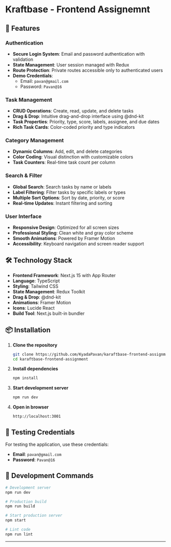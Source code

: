 # Kraftbase - Frontend Assignemnt

## 🚀 Features

### Authentication

- **Secure Login System**: Email and password authentication with validation
- **State Management**: User session managed with Redux
- **Route Protection**: Private routes accessible only to authenticated users
- **Demo Credentials**:
  - Email: `pavan@gmail.com`
  - Password: `Pavan@16`

### Task Management

- **CRUD Operations**: Create, read, update, and delete tasks
- **Drag & Drop**: Intuitive drag-and-drop interface using @dnd-kit
- **Task Properties**: Priority, type, score, labels, assignee, and due dates
- **Rich Task Cards**: Color-coded priority and type indicators

### Category Management

- **Dynamic Columns**: Add, edit, and delete categories
- **Color Coding**: Visual distinction with customizable colors
- **Task Counters**: Real-time task count per column

### Search & Filter

- **Global Search**: Search tasks by name or labels
- **Label Filtering**: Filter tasks by specific labels or types
- **Multiple Sort Options**: Sort by date, priority, or score
- **Real-time Updates**: Instant filtering and sorting

### User Interface

- **Responsive Design**: Optimized for all screen sizes
- **Professional Styling**: Clean white and gray color scheme
- **Smooth Animations**: Powered by Framer Motion
- **Accessibility**: Keyboard navigation and screen reader support

## 🛠 Technology Stack

- **Frontend Framework**: Next.js 15 with App Router
- **Language**: TypeScript
- **Styling**: Tailwind CSS
- **State Management**: Redux Toolkit
- **Drag & Drop**: @dnd-kit
- **Animations**: Framer Motion
- **Icons**: Lucide React
- **Build Tool**: Next.js built-in bundler

## 📦 Installation

1. **Clone the repository**

   ```bash
   git clone https://github.com/KyadaPavan/karaftbase-frontend-assignment.git
   cd karaftbase-frontend-assignment

   ```

2. **Install dependencies**

   ```bash
   npm install
   ```

3. **Start development server**

   ```bash
   npm run dev
   ```

4. **Open in browser**
   ```
   http://localhost:3001
   ```

## 🧪 Testing Credentials

For testing the application, use these credentials:

- **Email**: `pavan@gmail.com`
- **Password**: `Pavan@16`

## 🔧 Development Commands

```bash
# Development server
npm run dev

# Production build
npm run build

# Start production server
npm start

# Lint code
npm run lint
```

---
